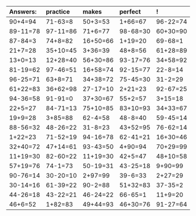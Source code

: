 | Answers: | practice | makes | perfect | ! |
| :--- | :--- | :--- | :--- | :--- |
| 90+4=94 | 71-63=8 | 50+3=53 | 1+66=67 | 96-22=74 | 
| 89-11=78 | 97-11=86 | 71+6=77 | 98-68=30 | 60+30=90 | 
| 87-84=3 | 74+8=82 | 16+50=66 | 1+19=20 | 69-68=1 | 
| 21+7=28 | 35+10=45 | 3+36=39 | 48+8=56 | 61+28=89 | 
| 13+0=13 | 12+28=40 | 56+30=86 | 93-17=76 | 34+58=92 | 
| 81-19=62 | 97-46=51 | 16+58=74 | 92-15=77 | 22-8=14 | 
| 96-25=71 | 63+8=71 | 34+38=72 | 75-45=30 | 31-2=29 | 
| 61+22=83 | 36+62=98 | 27-17=10 | 2+21=23 | 92-67=25 | 
| 94-36=58 | 91-91=0 | 37+30=67 | 55+2=57 | 3+15=18 | 
| 22+5=27 | 84-71=13 | 75+10=85 | 83+10=93 | 34+33=67 | 
| 19+9=28 | 3+85=88 | 62-4=58 | 48-8=40 | 59-45=14 | 
| 88-56=32 | 48-26=22 | 31-8=23 | 43+52=95 | 76-62=14 | 
| 1+22=23 | 71-52=19 | 94-16=78 | 62-41=21 | 16+30=46 | 
| 32+40=72 | 47+14=61 | 93-43=50 | 4+90=94 | 70+29=99 | 
| 11+19=30 | 82-60=22 | 11+19=30 | 42+5=47 | 48+10=58 | 
| 57+19=76 | 74-1=73 | 50-19=31 | 43-25=18 | 9+90=99 | 
| 90-76=14 | 30-20=10 | 2+97=99 | 39-6=33 | 2+27=29 | 
| 30-14=16 | 61-39=22 | 90-2=88 | 51+32=83 | 37-35=2 | 
| 44-26=18 | 43-22=21 | 46-24=22 | 66-65=1 | 11+9=20 | 
| 46+6=52 | 1+82=83 | 49+44=93 | 46+30=76 | 91-27=64 | 
